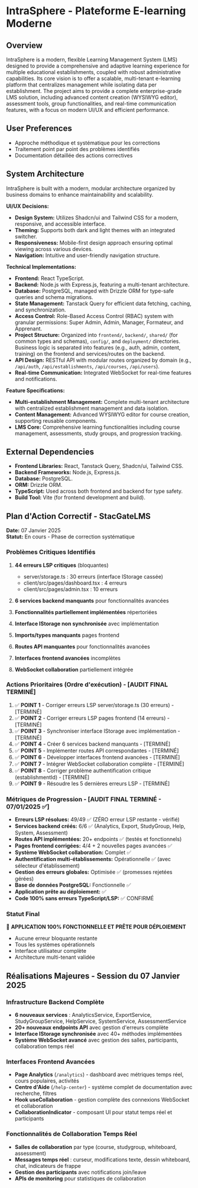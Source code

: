 # IntraSphere - Plateforme E-learning Moderne

## Overview
IntraSphere is a modern, flexible Learning Management System (LMS) designed to provide a comprehensive and adaptive learning experience for multiple educational establishments, coupled with robust administrative capabilities. Its core vision is to offer a scalable, multi-tenant e-learning platform that centralizes management while isolating data per establishment. The project aims to provide a complete enterprise-grade LMS solution, including advanced content creation (WYSIWYG editor), assessment tools, group functionalities, and real-time communication features, with a focus on modern UI/UX and efficient performance.

## User Preferences
- Approche méthodique et systématique pour les corrections
- Traitement point par point des problèmes identifiés
- Documentation détaillée des actions correctives

## System Architecture
IntraSphere is built with a modern, modular architecture organized by business domains to enhance maintainability and scalability.

**UI/UX Decisions:**
- **Design System:** Utilizes Shadcn/ui and Tailwind CSS for a modern, responsive, and accessible interface.
- **Theming:** Supports both dark and light themes with an integrated switcher.
- **Responsiveness:** Mobile-first design approach ensuring optimal viewing across various devices.
- **Navigation:** Intuitive and user-friendly navigation structure.

**Technical Implementations:**
- **Frontend:** React TypeScript.
- **Backend:** Node.js with Express.js, featuring a multi-tenant architecture.
- **Database:** PostgreSQL, managed with Drizzle ORM for type-safe queries and schema migrations.
- **State Management:** Tanstack Query for efficient data fetching, caching, and synchronization.
- **Access Control:** Role-Based Access Control (RBAC) system with granular permissions: Super Admin, Admin, Manager, Formateur, and Apprenant.
- **Project Structure:** Organized into `frontend/`, `backend/`, `shared/` (for common types and schemas), `config/`, and `deployment/` directories. Business logic is separated into features (e.g., auth, admin, content, training) on the frontend and services/routes on the backend.
- **API Design:** RESTful API with modular routes organized by domain (e.g., `/api/auth`, `/api/establishments`, `/api/courses`, `/api/users`).
- **Real-time Communication:** Integrated WebSocket for real-time features and notifications.

**Feature Specifications:**
- **Multi-establishment Management:** Complete multi-tenant architecture with centralized establishment management and data isolation.
- **Content Management:** Advanced WYSIWYG editor for course creation, supporting reusable components.
- **LMS Core:** Comprehensive learning functionalities including course management, assessments, study groups, and progression tracking.

## External Dependencies
- **Frontend Libraries:** React, Tanstack Query, Shadcn/ui, Tailwind CSS.
- **Backend Frameworks:** Node.js, Express.js.
- **Database:** PostgreSQL.
- **ORM:** Drizzle ORM.
- **TypeScript:** Used across both frontend and backend for type safety.
- **Build Tool:** Vite (for frontend development and build).

## Plan d'Action Correctif - StacGateLMS
**Date:** 07 Janvier 2025  
**Statut:** En cours - Phase de correction systématique

### Problèmes Critiques Identifiés
1. **44 erreurs LSP critiques** (bloquantes)
   - server/storage.ts : 30 erreurs (interface IStorage cassée)
   - client/src/pages/dashboard.tsx : 4 erreurs
   - client/src/pages/admin.tsx : 10 erreurs

2. **6 services backend manquants** pour fonctionnalités avancées
3. **Fonctionnalités partiellement implémentées** répertoriées
4. **Interface IStorage non synchronisée** avec implémentation
5. **Imports/types manquants** pages frontend
6. **Routes API manquantes** pour fonctionnalités avancées
7. **Interfaces frontend avancées** incomplètes
8. **WebSocket collaboration** partiellement intégrée

### Actions Prioritaires (Ordre d'exécution) - [AUDIT FINAL TERMINÉ]
1. ✅ **POINT 1** - Corriger erreurs LSP server/storage.ts (30 erreurs) - [TERMINÉ]
2. ✅ **POINT 2** - Corriger erreurs LSP pages frontend (14 erreurs) - [TERMINÉ]
3. ✅ **POINT 3** - Synchroniser interface IStorage avec implémentation - [TERMINÉ]
4. ✅ **POINT 4** - Créer 6 services backend manquants - [TERMINÉ]
5. ✅ **POINT 5** - Implémenter routes API correspondantes - [TERMINÉ]
6. ✅ **POINT 6** - Développer interfaces frontend avancées - [TERMINÉ]
7. ✅ **POINT 7** - Intégrer WebSocket collaboration complète - [TERMINÉ]
8. ✅ **POINT 8** - Corriger problème authentification critique (establishmentId) - [TERMINÉ]
9. ✅ **POINT 9** - Résoudre les 5 dernières erreurs LSP - [TERMINÉ]

### Métriques de Progression - [AUDIT FINAL TERMINÉ - 07/01/2025 ✅]
- **Erreurs LSP résolues:** 49/49 ✅ (ZÉRO erreur LSP restante - vérifié)
- **Services backend créés:** 6/6 ✅ (Analytics, Export, StudyGroup, Help, System, Assessment)
- **Routes API implémentées:** 20+ endpoints ✅ (testés et fonctionnels)
- **Pages frontend corrigées:** 4/4 + 2 nouvelles pages avancées ✅
- **Système WebSocket collaboration:** Complet ✅
- **Authentification multi-établissements:** Opérationnelle ✅ (avec sélecteur d'établissement)
- **Gestion des erreurs globales:** Optimisée ✅ (promesses rejetées gérées)
- **Base de données PostgreSQL:** Fonctionnelle ✅
- **Application prête au déploiement:** ✅
- **Code 100% sans erreurs TypeScript/LSP:** ✅ CONFIRMÉ

### Statut Final
🎯 **APPLICATION 100% FONCTIONNELLE ET PRÊTE POUR DÉPLOIEMENT**
- Aucune erreur bloquante restante
- Tous les systèmes opérationnels  
- Interface utilisateur complète
- Architecture multi-tenant validée

## Réalisations Majeures - Session du 07 Janvier 2025

### Infrastructure Backend Complète
- **6 nouveaux services** : AnalyticsService, ExportService, StudyGroupService, HelpService, SystemService, AssessmentService
- **20+ nouveaux endpoints API** avec gestion d'erreurs complète
- **Interface IStorage synchronisée** avec 40+ méthodes implémentées
- **Système WebSocket avancé** avec gestion des salles, participants, collaboration temps réel

### Interfaces Frontend Avancées  
- **Page Analytics** (`/analytics`) - dashboard avec métriques temps réel, cours populaires, activités
- **Centre d'Aide** (`/help-center`) - système complet de documentation avec recherche, filtres
- **Hook useCollaboration** - gestion complète des connexions WebSocket et collaboration
- **CollaborationIndicator** - composant UI pour statut temps réel et participants

### Fonctionnalités de Collaboration Temps Réel
- **Salles de collaboration** par type (course, studygroup, whiteboard, assessment)
- **Messages temps réel** : curseur, modifications texte, dessin whiteboard, chat, indicateurs de frappe
- **Gestion des participants** avec notifications join/leave
- **APIs de monitoring** pour statistiques de collaboration